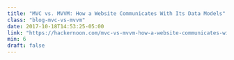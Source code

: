 ```yaml
---
title: "MVC vs. MVVM: How a Website Communicates With Its Data Models"
class: "blog-mvc-vs-mvvm"
date: 2017-10-18T14:53:25-05:00
link: "https://hackernoon.com/mvc-vs-mvvm-how-a-website-communicates-with-its-data-models-18553877bf7d"
min: 6
draft: false
---
```

